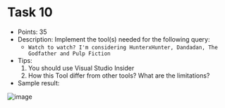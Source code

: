 # Task 10
- Points: 35
- Description: Implement the tool(s) needed for the following query:
    - `Watch to watch? I'm considering HunterxHunter, Dandadan, The Godfather and Pulp Fiction`
- Tips:
  1. You should use Visual Studio Insider
  2. How this Tool differ from other tools? What are the limitations?
- Sample result:

![image](https://github.com/user-attachments/assets/331cfca3-3fec-47b8-8a58-b8cc448acc03)
